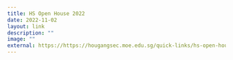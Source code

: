 ```yaml
---
title: HS Open House 2022
date: 2022-11-02
layout: link
description: ""
image: ""
external: https://https://hougangsec.moe.edu.sg/quick-links/hs-open-house-2022/
---
```




